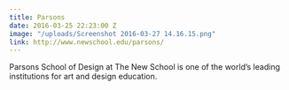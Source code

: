 ```yaml
---
title: Parsons
date: 2016-03-25 22:23:00 Z
image: "/uploads/Screenshot 2016-03-27 14.16.15.png"
link: http://www.newschool.edu/parsons/
---
```


Parsons School of Design at The New School is one of the world’s leading institutions for art and design education.